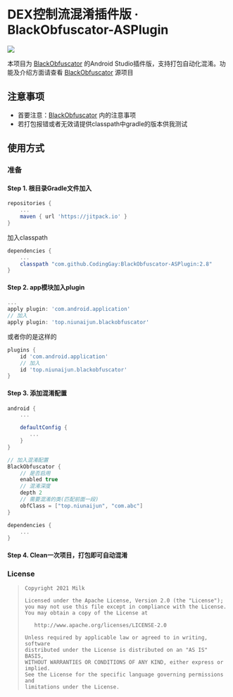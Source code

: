 # DEX控制流混淆插件版 · BlackObfuscator-ASPlugin

![](https://img.shields.io/badge/language-java-brightgreen.svg)

本项目为 [BlackObfuscator](https://github.com/CodingGay/BlackObfuscator) 的Android Studio插件版，支持打包自动化混淆。功能及介绍方面请查看 [BlackObfuscator](https://github.com/CodingGay/BlackObfuscator) 源项目

## 注意事项
- 首要注意：[BlackObfuscator](https://github.com/CodingGay/BlackObfuscator) 内的注意事项
- 若打包报错或者无效请提供classpath中gradle的版本供我测试

## 使用方式

### 准备

#### Step 1. 根目录Gradle文件加入
```gradle
repositories {
    ...
    maven { url 'https://jitpack.io' }
}
```
加入classpath
```gradle
dependencies {
    ...
    classpath "com.github.CodingGay:BlackObfuscator-ASPlugin:2.8"
}
```
#### Step 2. app模块加入plugin
```gradle
...
apply plugin: 'com.android.application'
// 加入
apply plugin: 'top.niunaijun.blackobfuscator'
```
或者你的是这样的
```gradle
plugins {
    id 'com.android.application'
    // 加入
    id 'top.niunaijun.blackobfuscator'
}
```
#### Step 3. 添加混淆配置
```gradle
android {
    ...

    defaultConfig {
       ...
    }
}

// 加入混淆配置
BlackObfuscator {
    // 是否启用
    enabled true
    // 混淆深度
    depth 2
    // 需要混淆的类(匹配前面一段)
    obfClass = ["top.niunaijun", "com.abc"]
}

dependencies {
    ...
}
```
#### Step 4. Clean一次项目，打包即可自动混淆


### License

> ```
> Copyright 2021 Milk
>
> Licensed under the Apache License, Version 2.0 (the "License");
> you may not use this file except in compliance with the License.
> You may obtain a copy of the License at
>
>    http://www.apache.org/licenses/LICENSE-2.0
>
> Unless required by applicable law or agreed to in writing, software
> distributed under the License is distributed on an "AS IS" BASIS,
> WITHOUT WARRANTIES OR CONDITIONS OF ANY KIND, either express or implied.
> See the License for the specific language governing permissions and
> limitations under the License.
> ```
